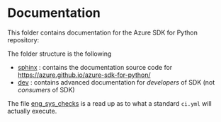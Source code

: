 # Documentation

This folder contains documentation for the Azure SDK for Python repository:

The folder structure is the following
- [sphinx](https://github.com/Azure/azure-sdk-for-python/blob/main/doc/sphinx) : contains the documentation source code for https://azure.github.io/azure-sdk-for-python/
- [dev](https://github.com/Azure/azure-sdk-for-python/blob/main/doc/dev) : contains advanced documentation for _developers_ of SDK (not _consumers_ of SDK)

The file [eng_sys_checks](https://github.com/Azure/azure-sdk-for-python/blob/main/doc/eng_sys_checks.md) is a read up as to what a standard `ci.yml` will actually execute.